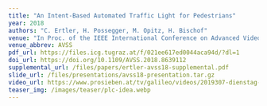 ```yaml
---
title: "An Intent-Based Automated Traffic Light for Pedestrians"
year: 2018
authors: "C. Ertler, H. Possegger, M. Opitz, H. Bischof"
venue: "In Proc. of the IEEE International Conference on Advanced Video and Signal-Based Surveillance"
venue_abbrev: AVSS
pdf_url: https://files.icg.tugraz.at/f/021ee617ed0044aca94d/?dl=1
doi_url: https://doi.org/10.1109/AVSS.2018.8639112
supplemental_url: /files/papers/ertler-avss18-supplemental.pdf
slide_url: /files/presentations/avss18-presentation.tar.gz
video_url: https://www.prosieben.at/tv/galileo/videos/2019307-dienstag-die-versteckten-inseln-von-new-york-ganze-folge
teaser_img: /images/teaser/plc-idea.webp
---
```

